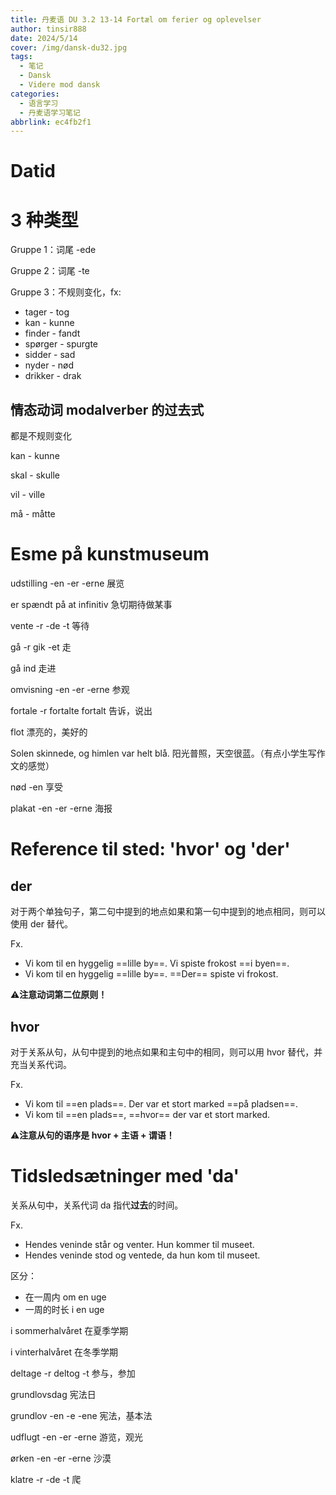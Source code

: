 ```yaml
---
title: 丹麦语 DU 3.2 13-14 Fortæl om ferier og oplevelser
author: tinsir888
date: 2024/5/14
cover: /img/dansk-du32.jpg
tags:
  - 笔记
  - Dansk
  - Videre mod dansk
categories:
  - 语言学习
  - 丹麦语学习笔记
abbrlink: ec4fb2f1
---
```


# Datid

# 3 种类型

Gruppe 1：词尾 -ede

Gruppe 2：词尾 -te

Gruppe 3：不规则变化，fx:

- tager - tog
- kan - kunne
- finder - fandt
- spørger - spurgte
- sidder - sad
- nyder - nød
- drikker - drak

## 情态动词 modalverber 的过去式

都是不规则变化

kan - kunne

skal - skulle

vil - ville

må - måtte

# Esme på kunstmuseum

 udstilling -en -er -erne 展览

er spændt på at infinitiv 急切期待做某事

vente -r -de -t 等待

gå -r gik -et 走

gå ind 走进

omvisning -en -er -erne 参观

fortale -r fortalte fortalt 告诉，说出

flot 漂亮的，美好的

Solen skinnede, og himlen var helt blå. 阳光普照，天空很蓝。（有点小学生写作文的感觉）

nød -en 享受

plakat -en -er -erne 海报

# Reference til sted: 'hvor' og 'der'

## der

对于两个单独句子，第二句中提到的地点如果和第一句中提到的地点相同，则可以使用 der 替代。

Fx.

- Vi kom til en hyggelig ==lille by==. Vi spiste frokost ==i byen==.
- Vi kom til en hyggelig ==lille by==. ==Der== spiste vi frokost.

:warning:**注意动词第二位原则！**

## hvor

对于关系从句，从句中提到的地点如果和主句中的相同，则可以用 hvor 替代，并充当关系代词。

Fx.

- Vi kom til ==en plads==. Der var et stort marked ==på pladsen==.
- Vi kom til ==en plads==, ==hvor== der var et stort marked.

:warning:**注意从句的语序是 hvor + 主语 + 谓语！**

# Tidsledsætninger med 'da'

关系从句中，关系代词 da 指代**过去**的时间。

Fx.

- Hendes veninde står og venter. Hun kommer til museet.
- Hendes veninde stod og ventede, da hun kom til museet.



区分：

- 在一周内 om en uge
- 一周的时长 i en uge

i sommerhalvåret 在夏季学期

i vinterhalvåret 在冬季学期

deltage -r deltog -t 参与，参加

grundlovsdag 宪法日

grundlov -en -e -ene 宪法，基本法

udflugt -en -er -erne 游览，观光

ørken -en -er -erne 沙漠

klatre -r -de -t 爬

